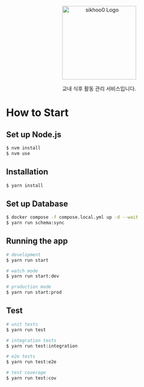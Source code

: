 <p align="center">
  <img src="https://github.com/sikhoo0/sikhoo0-server/assets/68471917/408b9f89-d0dd-44e7-969a-e10737f764e3" width="200" alt="sikhoo0 Logo" />
</p>
<p align="center">
    교내 식후 활동 관리 서비스입니다.
</p>

# How to Start
## Set up Node.js
```bash
$ nvm install
$ nvm use
```

## Installation

```bash
$ yarn install
```

## Set up Database

```bash
$ docker compose -f compose.local.yml up -d --wait
$ yarn run schema:sync
```

## Running the app

```bash
# development
$ yarn run start

# watch mode
$ yarn run start:dev

# production mode
$ yarn run start:prod
```

## Test

```bash
# unit tests
$ yarn run test

# integration tests
$ yarn run test:integration

# e2e tests
$ yarn run test:e2e

# test coverage
$ yarn run test:cov
```
